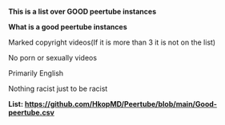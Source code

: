 **This is a list over GOOD peertube instances**

**What is a good peertube instances** 

Marked copyright videos(If it is more than 3 it is not on the list)

No porn or sexually videos

Primarily English

Nothing racist just to be racist


**List: https://github.com/HkopMD/Peertube/blob/main/Good-peertube.csv**
